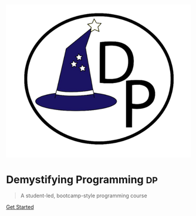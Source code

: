 <!-- _coverpage.md -->

<br><br><br><br><br>
![logo](assets/DPIcon.png)

# Demystifying Programming <small>DP</small>

> A student-led, bootcamp-style programming course 

[Get Started](#docsify)